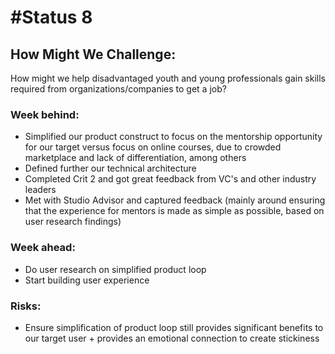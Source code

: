 # #Status 8

## How Might We Challenge:
How might we help disadvantaged youth and young professionals gain skills required from organizations/companies to get a job?

### Week behind:
 * Simplified our product construct to focus on the mentorship opportunity for our target versus focus on online courses, due to crowded marketplace and lack of differentiation, among others
 * Defined further our technical architecture 
 * Completed Crit 2 and got great feedback from VC's and other industry leaders
 * Met with Studio Advisor and captured feedback (mainly around ensuring that the experience for mentors is made as simple as possible, based on user research findings)

### Week ahead:
 * Do user research on simplified product loop 
 * Start building user experience

### Risks:
 * Ensure simplification of product loop still provides significant benefits to our target user + provides an emotional connection to create stickiness